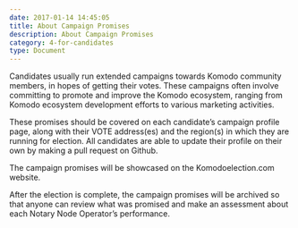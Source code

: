 ```yaml
---
date: 2017-01-14 14:45:05
title: About Campaign Promises
description: About Campaign Promises
category: 4-for-candidates
type: Document
---
```

Candidates usually run extended campaigns towards Komodo community members, in hopes of getting their votes. These campaigns often involve committing to promote and improve the Komodo ecosystem, ranging from Komodo ecosystem development efforts to various marketing activities.

These promises should be covered on each candidate’s campaign profile page, along with their VOTE address(es) and the region(s) in which they are running for election. All candidates are able to update their profile on their own by making a pull request on Github.

The campaign promises will be showcased on the Komodoelection.com website.

After the election is complete, the campaign promises will be archived so that anyone can review what was promised and make an assessment about each Notary Node Operator’s performance.
